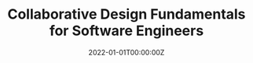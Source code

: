 ---
title: 'Collaborative Design Fundamentals for Software Engineers'

authors:
  - Andrew Hamilton-Wright
  - Kassy Raymond
  - Deborah A Stacey

date: '2022-01-01T00:00:00Z'
doi: ''
publishDate: '2022-01-01T00:00:00Z'
publication_types: ['article-journal']
publication: University of Guelph
publication_short: Univ Guelph
abstract: ''
summary: ''
tags: []
featured: false
url_pdf: ''
url_code: ''
url_dataset: ''
url_poster: ''
url_project: ''
url_slides: ''
url_source: ''
url_video: ''
image:
  caption: ''
  focal_point: ''
  preview_only: false
projects: []
slides: ''
---